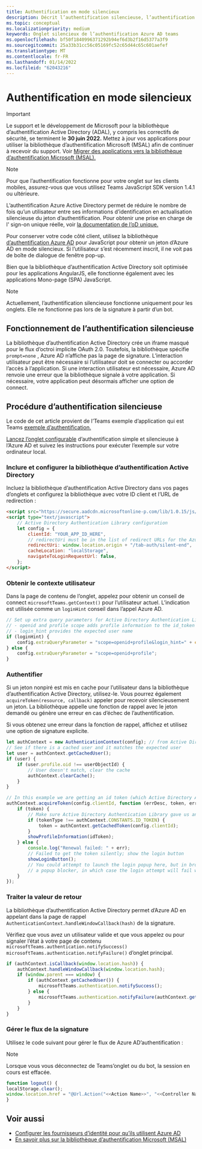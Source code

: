 ```yaml
---
title: Authentification en mode silencieux
description: Décrit l’authentification silencieuse, l’authentification unique, Azure Active Directory pour les onglets
ms.topic: conceptual
ms.localizationpriority: medium
keywords: Onglet silencieux de l’authentification Azure AD teams
ms.openlocfilehash: bf50f1840996371292b94ef6d3b2f16d5377a3f9
ms.sourcegitcommit: 25a33b31cc56c05169fc52c65d44c65c601aefef
ms.translationtype: MT
ms.contentlocale: fr-FR
ms.lasthandoff: 01/14/2022
ms.locfileid: "62043216"
---
```

# <a name="silent-authentication"></a>Authentification en mode silencieux

> [!IMPORTANT]
> Le support et le développement de Microsoft pour la bibliothèque d’authentification Active Directory (ADAL), y compris les correctifs de sécurité, se terminent le **30 juin 2022.** Mettez à jour vos applications pour utiliser la bibliothèque d’authentification Microsoft (MSAL) afin de continuer à recevoir du support. Voir [Migrer des applications vers la bibliothèque d’authentification Microsoft (MSAL).](/azure/active-directory/develop/msal-migration)

> [!NOTE]
> Pour que l’authentification fonctionne pour votre onglet sur les clients mobiles, assurez-vous que vous utilisez Teams JavaScript SDK version 1.4.1 ou ultérieure.

L’authentification Azure Active Directory permet de réduire le nombre de fois qu’un utilisateur entre ses informations d’identification en actualisation silencieuse du jeton d’authentification. Pour obtenir une prise en charge de l' sign-on unique réelle, voir [la documentation de l’oD unique.](~/tabs/how-to/authentication/auth-aad-sso.md)

Pour conserver votre code côté client, utilisez la bibliothèque [d’authentification Azure AD](/azure/active-directory/develop/active-directory-authentication-libraries) pour JavaScript pour obtenir un jeton d’Azure AD en mode silencieux. Si l’utilisateur s’est récemment inscrit, il ne voit pas de boîte de dialogue de fenêtre pop-up.

Bien que la bibliothèque d’authentification Active Directory soit optimisée pour les applications AngularJS, elle fonctionne également avec les applications Mono-page (SPA) JavaScript.

> [!NOTE]
> Actuellement, l’authentification silencieuse fonctionne uniquement pour les onglets. Elle ne fonctionne pas lors de la signature à partir d’un bot.

## <a name="how-silent-authentication-works"></a>Fonctionnement de l’authentification silencieuse

La bibliothèque d’authentification Active Directory crée un iframe masqué pour le flux d’octroi implicite OAuth 2.0. Toutefois, la bibliothèque spécifie `prompt=none` , Azure AD n’affiche pas la page de signature. L’interaction utilisateur peut être nécessaire si l’utilisateur doit se connecter ou accorder l’accès à l’application. Si une interaction utilisateur est nécessaire, Azure AD renvoie une erreur que la bibliothèque signale à votre application. Si nécessaire, votre application peut désormais afficher une option de connect.

## <a name="how-to-do-silent-authentication"></a>Procédure d’authentification silencieuse

Le code de cet article provient de l’Teams exemple d’application qui est Teams [exemple d’authentification.](https://github.com/OfficeDev/Microsoft-Teams-Samples/blob/main/samples/app-auth/nodejs/src/views/tab/silent/silent.hbs)

[Lancez l’onglet configurable](https://github.com/OfficeDev/Microsoft-Teams-Samples/tree/main/samples/tab-channel-group-config-page-auth/csharp) d’authentification simple et silencieuse à l’Azure AD et suivez les instructions pour exécuter l’exemple sur votre ordinateur local.

### <a name="include-and-configure-active-directory-authentication-library"></a>Inclure et configurer la bibliothèque d’authentification Active Directory

Incluez la bibliothèque d’authentification Active Directory dans vos pages d’onglets et configurez la bibliothèque avec votre ID client et l’URL de redirection :

```html
<script src="https://secure.aadcdn.microsoftonline-p.com/lib/1.0.15/js/adal.min.js" integrity="sha384-lIk8T3uMxKqXQVVfFbiw0K/Nq+kt1P3NtGt/pNexiDby2rKU6xnDY8p16gIwKqgI" crossorigin="anonymous"></script>
<script type="text/javascript">
    // Active Directory Authentication Library configuration
    let config = {
        clientId: "YOUR_APP_ID_HERE",
        // redirectUri must be in the list of redirect URLs for the Azure AD app
        redirectUri: window.location.origin + "/tab-auth/silent-end",
        cacheLocation: "localStorage",
        navigateToLoginRequestUrl: false,
    };
</script>
```

### <a name="get-the-user-context"></a>Obtenir le contexte utilisateur

Dans la page de contenu de l’onglet, appelez pour obtenir un conseil de connect `microsoftTeams.getContext()` pour l’utilisateur actuel. L’indication est utilisée comme un `loginHint` conseil dans l’appel Azure AD.

```javascript
// Set up extra query parameters for Active Directory Authentication Library
// - openid and profile scope adds profile information to the id_token
// - login_hint provides the expected user name
if (loginHint) {
    config.extraQueryParameter = "scope=openid+profile&login_hint=" + encodeURIComponent(loginHint);
} else {
    config.extraQueryParameter = "scope=openid+profile";
}
```

### <a name="authenticate"></a>Authentifier

Si un jeton nonpiré est mis en cache pour l’utilisateur dans la bibliothèque d’authentification Active Directory, utilisez-le. Vous pourrez également `acquireToken(resource, callback)` appeler pour recevoir silencieusement un jeton. La bibliothèque appelle une fonction de rappel avec le jeton demandé ou génère une erreur en cas d’échec de l’authentification.

Si vous obtenez une erreur dans la fonction de rappel, affichez et utilisez une option de signature explicite.

```javascript
let authContext = new AuthenticationContext(config); // from Active Directory Authentication Library
// See if there is a cached user and it matches the expected user
let user = authContext.getCachedUser();
if (user) {
    if (user.profile.oid !== userObjectId) {
        // User doesn't match, clear the cache
        authContext.clearCache();
    }
}

// In this example we are getting an id token (which Active Directory Authentication Library returns if we ask for resource = clientId)
authContext.acquireToken(config.clientId, function (errDesc, token, err, tokenType) {
    if (token) {
        // Make sure Active Directory Authentication Library gave us an ID token
        if (tokenType !== authContext.CONSTANTS.ID_TOKEN) {
            token = authContext.getCachedToken(config.clientId);
        }
        showProfileInformation(idToken);
    } else {
        console.log("Renewal failed: " + err);
        // Failed to get the token silently; show the login button
        showLoginButton();
        // You could attempt to launch the login popup here, but in browsers this could be blocked by
        // a popup blocker, in which case the login attempt will fail with the reason FailedToOpenWindow.
    }
});
```

### <a name="process-the-return-value"></a>Traiter la valeur de retour

La bibliothèque d’authentification Active Directory permet d’Azure AD en appelant dans la page de rappel `AuthenticationContext.handleWindowCallback(hash)` de la signature.

Vérifiez que vous avez un utilisateur valide et que vous appelez ou pour signaler l’état à votre page de contenu `microsoftTeams.authentication.notifySuccess()` `microsoftTeams.authentication.notifyFailure()` d’onglet principal.

```javascript
if (authContext.isCallback(window.location.hash)) {
    authContext.handleWindowCallback(window.location.hash);
    if (window.parent === window) {
        if (authContext.getCachedUser()) {
            microsoftTeams.authentication.notifySuccess();
        } else {
            microsoftTeams.authentication.notifyFailure(authContext.getLoginError());
        }
    }
}
```

### <a name="handle-the-sign-out-flow"></a>Gérer le flux de la signature

Utilisez le code suivant pour gérer le flux de Azure AD’authentification :

> [!NOTE]
> Lorsque vous vous déconnectez de Teams’onglet ou du bot, la session en cours est effacée.

```javascript
function logout() {
localStorage.clear();
window.location.href = "@Url.Action("<<Action Name>>", "<<Controller Name>>")";
}
```

## <a name="see-also"></a>Voir aussi

* [Configurer les fournisseurs d’identité pour qu’ils utilisent Azure AD](../../../concepts/authentication/configure-identity-provider.md)
* [En savoir plus sur la bibliothèque d’authentification Microsoft (MSAL)](/azure/active-directory/develop/msal-overview)
